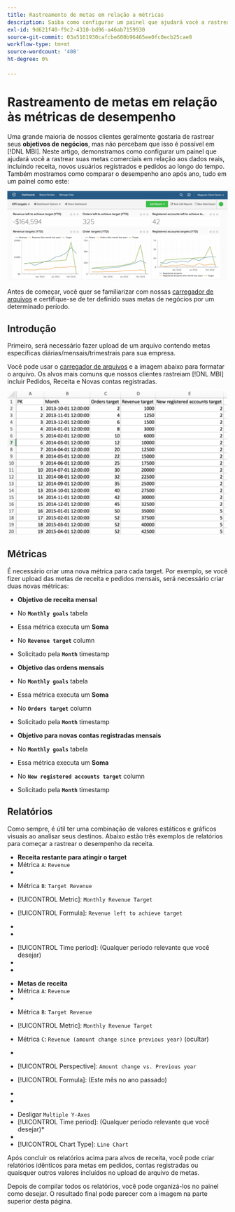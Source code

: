 ```yaml
---
title: Rastreamento de metas em relação a métricas
description: Saiba como configurar um painel que ajudará você a rastrear suas metas comerciais em relação aos dados reais, incluindo receita, novos usuários registrados e pedidos ao longo do tempo.
exl-id: 9d621f40-f9c2-4310-bd96-a46ab7159930
source-git-commit: 03a5161930cafcbe600b96465ee0fc0ecb25cae8
workflow-type: tm+mt
source-wordcount: '408'
ht-degree: 0%

---
```


# Rastreamento de metas em relação às métricas de desempenho

Uma grande maioria de nossos clientes geralmente gostaria de rastrear seus **objetivos de negócios**, mas não percebam que isso é possível em [!DNL MBI]. Neste artigo, demonstramos como configurar um painel que ajudará você a rastrear suas metas comerciais em relação aos dados reais, incluindo receita, novos usuários registrados e pedidos ao longo do tempo. Também mostramos como comparar o desempenho ano após ano, tudo em um painel como este:

![](../../assets/Goals-_dashboard_2.png)

Antes de começar, você quer se familiarizar com nossas [carregador de arquivos](../importing-data/connecting-data/using-file-uploader.md) e certifique-se de ter definido suas metas de negócios por um determinado período.

## Introdução

Primeiro, será necessário fazer upload de um arquivo contendo metas específicas diárias/mensais/trimestrais para sua empresa.

Você pode usar o [carregador de arquivos](../importing-data/connecting-data/using-file-uploader.md) e a imagem abaixo para formatar o arquivo. Os alvos mais comuns que nossos clientes rastreiam [!DNL MBI] incluir Pedidos, Receita e Novas contas registradas.

![](../../assets/Goals-_Excel.png)

## Métricas

É necessário criar uma nova métrica para cada target. Por exemplo, se você fizer upload das metas de receita e pedidos mensais, será necessário criar duas novas métricas:

* **Objetivo de receita mensal**
* No **`Monthly goals`** tabela
* Essa métrica executa um **Soma**
* No **`Revenue target`** column
* Solicitado pela **`Month`** timestamp

* **Objetivo das ordens mensais**
* No **`Monthly goals`** tabela
* Essa métrica executa um **Soma**
* No **`Orders target`** column
* Solicitado pela **`Month`** timestamp

* **Objetivo para novas contas registradas mensais**
* No **`Monthly goals`** tabela
* Essa métrica executa um **Soma**
* No **`New registered accounts target`** column
* Solicitado pela **`Month`** timestamp

## Relatórios

Como sempre, é útil ter uma combinação de valores estáticos e gráficos visuais ao analisar seus destinos. Abaixo estão três exemplos de relatórios para começar a rastrear o desempenho da receita.

* **Receita restante para atingir o target**
* Métrica `A`: `Revenue`
* 

   [!UICONTROL Métrica]: `Revenue`

* Métrica `B`: `Target Revenue`
* [!UICONTROL Metric]: `Monthly Revenue Target`

* [!UICONTROL Formula]: `Revenue left to achieve target`
* 
   [!UICONTROL Fórmula]: `(B-A)`
* 

   [!UICONTROL Format]: `Number`

* [!UICONTROL Time period]: (Qualquer período relevante que você desejar)
* 
   [!UICONTROL Interval]: `Month`
* 

   [!UICONTROL Tipo de gráfico]: `Scalar`

* **Metas de receita**
* Métrica `A`: `Revenue`
* 

   [!UICONTROL Métrica]: `Revenue`

* Métrica `B`: `Target Revenue`
* [!UICONTROL Metric]: `Monthly Revenue Target`

* Métrica `C`: `Revenue (amount change since previous year)` (ocultar)
* 
   [!UICONTROL Métrica]: `Revenue`
* [!UICONTROL Perspective]: `Amount change vs. Previous year`

* [!UICONTROL Formula]: (Este mês no ano passado)
* 
   [!UICONTROL Fórmula]: `(A-C)`
* 

   [!UICONTROL Format]: `Currency`

* Desligar `Multiple Y-Axes`
* [!UICONTROL Time period]: (Qualquer período relevante que você desejar)*
* 
   [!UICONTROL Interval]: `Month`
* [!UICONTROL Chart Type]: `Line Chart`

Após concluir os relatórios acima para alvos de receita, você pode criar relatórios idênticos para metas em pedidos, contas registradas ou quaisquer outros valores incluídos no upload de arquivo de metas.

Depois de compilar todos os relatórios, você pode organizá-los no painel como desejar. O resultado final pode parecer com a imagem na parte superior desta página.
